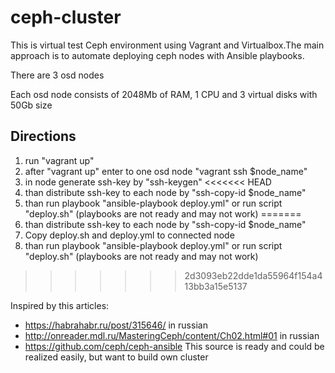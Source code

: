 # ceph-cluster

This is virtual test Ceph environment using Vagrant and Virtualbox.The main approach is to automate deploying ceph nodes with Ansible playbooks.

There are 3 osd nodes

Each osd node consists of 2048Mb of RAM, 1 CPU and 3 virtual disks with 50Gb size

## Directions

1. run "vagrant up"
2. after "vagrant up" enter to one osd node "vagrant ssh $node_name"
3. in node generate ssh-key by "ssh-keygen"
<<<<<<< HEAD
3. than distribute ssh-key to each node by "ssh-copy-id $node_name"
4. than run playbook "ansible-playbook deploy.yml" or run script "deploy.sh" (playbooks are not ready and may not work)
=======
4. than distribute ssh-key to each node by "ssh-copy-id $node_name"
5. Copy deploy.sh and deploy.yml to connected node
6. than run playbook "ansible-playbook deploy.yml" or run script "deploy.sh" (playbooks are not ready and may not work)
>>>>>>> 2d3093eb22dde1da55964f154a413bb3a15e5137

Inspired by this articles:

- https://habrahabr.ru/post/315646/ in russian
- http://onreader.mdl.ru/MasteringCeph/content/Ch02.html#01 in russian
- https://github.com/ceph/ceph-ansible This source is ready and could be realized easily, but want to build own cluster 

